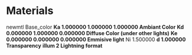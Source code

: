 # Materials

newmtl Base_color
**Ka 1.000000 1.000000 1.000000 Ambiant Color**
**Kd 0.000000 1.000000 0.000000 Diffuse Color (under other lights)**
**Ke 0.000000 0.000000 0.000000 Emmisive light**
Ni 1.500000
**d 1.000000 Transparency**
**illum 2 Lightning format**
